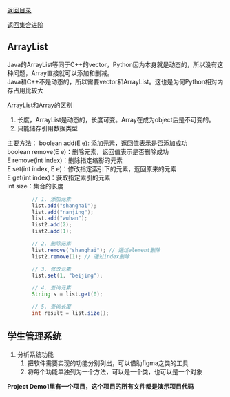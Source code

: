 [返回目录](./1.%20java学习目录.md)

[返回集合进阶](./集合.md)

## ArrayList
Java的ArrayList等同于C++的vector，Python因为本身就是动态的，所以没有这种问题，Array直接就可以添加和删减。   
Java和C++不是动态的，所以需要vector和ArrayList。这也是为何Python相对内存占用比较大

ArrayList和Array的区别
1. 长度，ArrayList是动态的，长度可变。Array在成为object后是不可变的。
2. 只能储存引用数据类型
   
主要方法：
boolean add(E e): 添加元素，返回值表示是否添加成功  
boolean remove(E e)：删除元素，返回值表示是否删除成功  
E remove(int index)：删除指定缩影的元素  
E set(int index, E e)：修改指定索引下的元素，返回原来的元素  
E get(int index)：获取指定索引的元素  
int size：集合的长度   

```java
        // 1. 添加元素
        list.add("shanghai");
        list.add("nanjing");
        list.add("wuhan");
        list2.add(2);
        list2.add(1);

        // 2. 删除元素
        list.remove("shanghai"); // 通过element删除
        list2.remove(1); // 通过index删除

        // 3. 修改元素
        list.set(1, "beijing");

        // 4. 查询元素
        String s = list.get(0);

        // 5. 查询长度
        int result = list.size();
```

## 学生管理系统
1. 分析系统功能
   1. 把软件需要实现的功能分别列出，可以借助figma之类的工具
   2. 将每个功能单独列为一个方法，可以是一个类，也可以是一个对象

**Project Demo1里有一个项目，这个项目的所有文件都是演示项目代码**